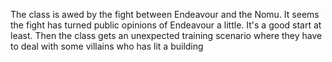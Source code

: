 The class is awed by the fight between Endeavour and the Nomu. It seems the fight has turned public opinions of Endeavour a little. It's a good start at least. Then the class gets an unexpected training scenario where they have to deal with some villains who has lit a building 